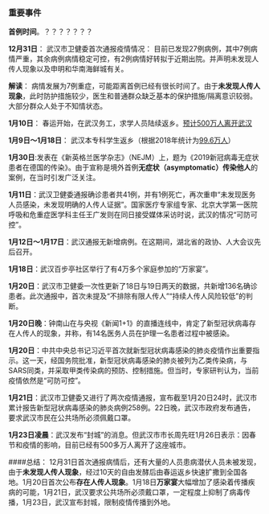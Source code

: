 ### 重要事件

**首例时间**。？？？？？？？

**12月31日**： 武汉市卫健委首次通报疫情情况： 目前已发现27例病例，其中7例病情严重，其余病例病情稳定可控，有2例病情好转拟于近期出院。并声明未发现人传人现象以及申明和华南海鲜城有关。

**解读**： 病情发展为7例重症，可能距离首例已经有很长时间了。由于**未发现人传人现象**，此时防护措施较少，医生和普通群众缺乏基本的保护措施/隔离意识较弱。大部分群众人处于不知情状态。

**1月10日**： 春运开始，在武汉务工，求学人员陆续返乡。[预计500万人离开武汉](https://finance.sina.cn/2020-01-27/detail-iihnzahk6483733.d.html)

**1月9日～1月18日**： 武汉本专科学生返乡（根据2018年统计为[99.6万人](https://www.sohu.com/a/338162471_99964340)）


**1月30日**:发表在《新英格兰医学杂志》（NEJM）上，题为《2019新冠病毒无症状患者在德国的传染》。由于宣称是境外首例**无症状（asymptomatic）传染他人**的案例，在当时引发广泛关注。


**1月11日**：武汉卫健委通报确诊患者共41例，并有1例死亡，再次重申“未发现医务人员感染，未发现明确的人传人证据”。国家医疗专家组专家、北京大学第一医院呼吸和危重症医学科主任王广发则在同日接受媒体采访时说，武汉的情况“可防可控”。

**1月12日～1月17日**：武汉通报无新增病例。在这期间，湖北省的政协、人大会议先后召开。

**1月18日**：武汉百步亭社区举行了有4万多个家庭参加的“万家宴”。

**1月20日**：武汉市卫健委一次性更新了18日与19日两天的数据，共新增136名确诊患者。此次通报中，首次未提及“不排除有限人传人”“持续人传人风险较低”的判断。

**1月20日晚**：钟南山在与央视《新闻1+1》的直播连线中，肯定了新型冠状病毒存在人传人的现象，并称，有14名医务人员在护理一名患者过程中被感染。

**1月20日**：中共中央总书记习近平首次就新型冠状病毒感染的肺炎疫情作出重要指示。这一天，经国务院批准，新型冠状病毒感染的肺炎被列为乙类传染病，与SARS同类，并采取甲类传染病的预防、控制措施。但当时，专家研判认为，当前疫情依然是“可防可控”。

**1月21日**：武汉市卫健委又进行了两次疫情通报，宣布截至1月20日24时，武汉市累计报告新型冠状病毒感染的肺炎病例258例。22日晚，武汉市政府发布通告，要求武汉市民在公共场所必须佩戴口罩。

**1月23日凌晨**：武汉发布“封城”的消息。但武汉市市长周先旺1月26日表示：因春节和疫情的影响，目前已经有500多万人离开了这座城市。


####总结： 
12月31日首次通报病情后，还有大量的人员患病潜伏人员未被发现，由于**未发现人传人现象**，经过10天的自由发酵后由春运返乡快速扩撒到全国各地。1月20日首次公布**存在人传人现象**。1月18日**万家宴**大幅增加了感染着传播疾病的可能，1月21日，武汉要求公共场所必须戴口罩，一定程度上抑制了病毒传播，1月23日，武汉宣布封城，限制疫情传播到外地。